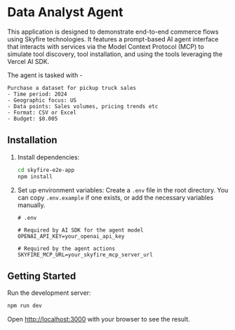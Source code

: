 # Data Analyst Agent

This application is designed to demonstrate end-to-end commerce flows using Skyfire technologies. It features a prompt-based AI agent interface that interacts with services via the Model Context Protocol (MCP) to simulate tool discovery, tool installation, and using the tools leveraging the Vercel AI SDK.

The agent is tasked with -
```
Purchase a dataset for pickup truck sales
- Time period: 2024
- Geographic focus: US
- Data points: Sales volumes, pricing trends etc
- Format: CSV or Excel
- Budget: $0.005
``` 

## Installation

1.  Install dependencies:
    ```bash
    cd skyfire-e2e-app
    npm install
    ```
2.  Set up environment variables:
    Create a `.env` file in the root directory. You can copy `.env.example` if one exists, or add the necessary variables manually.

    ```
    # .env

    # Required by AI SDK for the agent model
    OPENAI_API_KEY=your_openai_api_key

    # Required by the agent actions
    SKYFIRE_MCP_URL=your_skyfire_mcp_server_url
    ```

## Getting Started

Run the development server:

```bash
npm run dev
```

Open [http://localhost:3000](http://localhost:3000) with your browser to see the result.